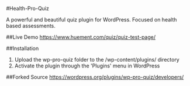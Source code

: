 #Health-Pro-Quiz

A powerful and beautiful quiz plugin for WordPress. Focused on health based assessments.


##Live Demo
https://www.huement.com/quiz/quiz-test-page/


##Installation

1. Upload the wp-pro-quiz folder to the /wp-content/plugins/ directory
2. Activate the plugin through the 'Plugins' menu in WordPress





##Forked Source
https://wordpress.org/plugins/wp-pro-quiz/developers/